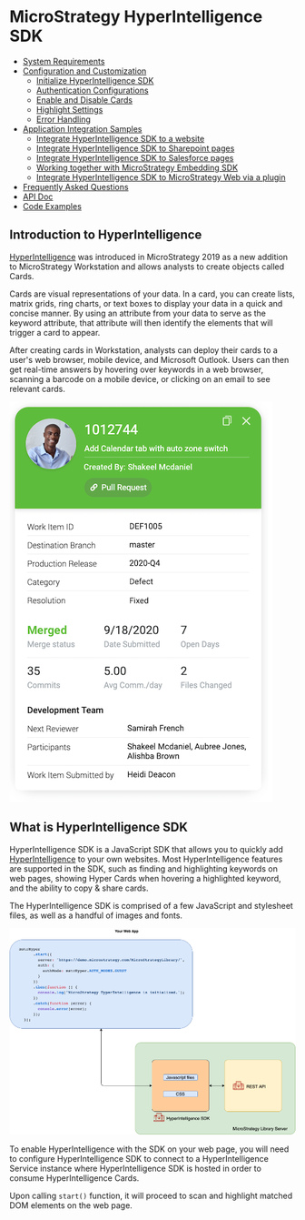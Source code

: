 # MicroStrategy HyperIntelligence SDK


- [System Requirements](system-requirements.md)
- [Configuration and Customization](config)
  * [Initialize HyperIntelligence SDK](config/README.md#initialize-hyper-sdk)
  * [Authentication Configurations](config/README.md#authentication-configurations)
  * [Enable and Disable Cards](config/README.md#enable-and-disable-cards)
  * [Highlight Settings](config/README.md#highlight-settings)
  * [Error Handling](config/README.md#error-handling)
- [Application Integration Samples](samples)
  * [Integrate HyperIntelligence SDK to a website](samples#integrate-hyperIntelligence-sdk-to-a-website)
  * [Integrate HyperIntelligence SDK to Sharepoint pages](samples#integrate-hyperIntelligence-sdk-to-sharepoint-pages)
  * [Integrate HyperIntelligence SDK to Salesforce pages](samples#integrate-hyperIntelligence-sdk-to-salesforce-pages)
  * [Working together with MicroStrategy Embedding SDK](samples#working-together-with-microStrategy-embedding-sdk)
  * [Integrate HyperIntelligence SDK to MicroStrategy Web via a plugin](samples#integrate-hyperIntelligence-sdk-to-microstrategy-web-via-a-plugin)
- [Frequently Asked Questions](faq.md)
- [API Doc](api.md)
- [Code Examples](https://microstrategy.github.io/hyper-sdk/code-examples/)

## Introduction to HyperIntelligence

[HyperIntelligence](https://www.microstrategy.com/en/hyperintelligence) was introduced in MicroStrategy 2019 as a new addition to MicroStrategy Workstation and allows analysts to create objects called Cards.

Cards are visual representations of your data. In a card, you can create lists, matrix grids, ring charts, or text boxes to display your data in a quick and concise manner. By using an attribute from your data to serve as the keyword attribute, that attribute will then identify the elements that will trigger a card to appear.

After creating cards in Workstation, analysts can deploy their cards to a user's web browser, mobile device, and Microsoft Outlook. Users can then get real-time answers by hovering over keywords in a web browser, scanning a barcode on a mobile device, or clicking on an email to see relevant cards.

![hyper-card-sample.png](img/hyper-card-sample.png)

## What is HyperIntelligence SDK

HyperIntelligence SDK is a JavaScript SDK that allows you to quickly add [HyperIntelligence](https://www.microstrategy.com/en/hyperintelligence) to your own websites. Most HyperIntelligence features are supported in the SDK, such as finding and highlighting keywords on web pages, showing Hyper Cards when hovering a highlighted keyword, and the ability to copy &amp; share cards.

The HyperIntelligence SDK is comprised of a few JavaScript and stylesheet files, as well as a handful of images and fonts.

![hyper-sdk-arch.png](img/hyper-sdk-arch.png)

To enable HyperIntelligence with the SDK on your web page, 
you will need to configure HyperIntelligence SDK to connect to a HyperIntelligence Service instance where HyperIntelligence SDK is hosted in order to consume HyperIntelligence Cards.

Upon calling `start()` function, it will proceed to scan and highlight matched DOM elements on the web page.



